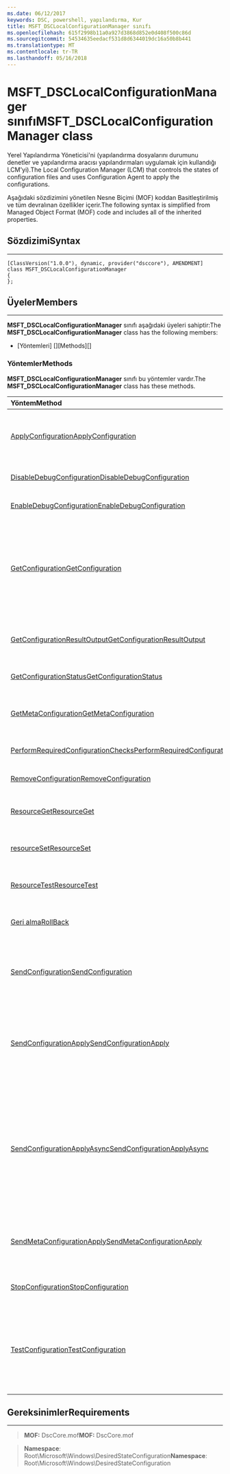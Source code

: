 ```yaml
---
ms.date: 06/12/2017
keywords: DSC, powershell, yapılandırma, Kur
title: MSFT_DSCLocalConfigurationManager sınıfı
ms.openlocfilehash: 615f2998b11a0a927d3868d852e0d408f500c86d
ms.sourcegitcommit: 54534635eedacf531d8d6344019dc16a50b8b441
ms.translationtype: MT
ms.contentlocale: tr-TR
ms.lasthandoff: 05/16/2018
---
```

# <a name="msftdsclocalconfigurationmanager-class"></a><span data-ttu-id="cb940-103">MSFT_DSCLocalConfigurationManager sınıfı</span><span class="sxs-lookup"><span data-stu-id="cb940-103">MSFT_DSCLocalConfigurationManager class</span></span>

<span data-ttu-id="cb940-104">Yerel Yapılandırma Yöneticisi'ni (yapılandırma dosyalarını durumunu denetler ve yapılandırma aracısı yapılandırmaları uygulamak için kullandığı LCM'yi).</span><span class="sxs-lookup"><span data-stu-id="cb940-104">The Local Configuration Manager (LCM) that controls the states of configuration files and uses Configuration Agent to apply the configurations.</span></span>

<span data-ttu-id="cb940-105">Aşağıdaki sözdizimini yönetilen Nesne Biçimi (MOF) koddan Basitleştirilmiş ve tüm devralınan özellikler içerir.</span><span class="sxs-lookup"><span data-stu-id="cb940-105">The following syntax is simplified from Managed Object Format (MOF) code and includes all of the inherited properties.</span></span>

## <a name="syntax"></a><span data-ttu-id="cb940-106">Sözdizimi</span><span class="sxs-lookup"><span data-stu-id="cb940-106">Syntax</span></span>
------

``` syntax
[ClassVersion("1.0.0"), dynamic, provider("dsccore"), AMENDMENT]
class MSFT_DSCLocalConfigurationManager
{
};
```

## <a name="members"></a><span data-ttu-id="cb940-107">Üyeler</span><span class="sxs-lookup"><span data-stu-id="cb940-107">Members</span></span>
-------

<span data-ttu-id="cb940-108">**MSFT_DSCLocalConfigurationManager** sınıfı aşağıdaki üyeleri sahiptir:</span><span class="sxs-lookup"><span data-stu-id="cb940-108">The **MSFT_DSCLocalConfigurationManager** class has the following members:</span></span>

-   <span data-ttu-id="cb940-109">[Yöntemleri] []</span><span class="sxs-lookup"><span data-stu-id="cb940-109">[Methods][]</span></span>

### <a name="methods"></a><span data-ttu-id="cb940-110">Yöntemler</span><span class="sxs-lookup"><span data-stu-id="cb940-110">Methods</span></span>

<span data-ttu-id="cb940-111">**MSFT_DSCLocalConfigurationManager** sınıfı bu yöntemler vardır.</span><span class="sxs-lookup"><span data-stu-id="cb940-111">The **MSFT_DSCLocalConfigurationManager** class has these methods.</span></span>

|<span data-ttu-id="cb940-112">Yöntem</span><span class="sxs-lookup"><span data-stu-id="cb940-112">Method</span></span> |<span data-ttu-id="cb940-113">Açıklama</span><span class="sxs-lookup"><span data-stu-id="cb940-113">Description</span></span> |
|:--- |:---|
| [<span data-ttu-id="cb940-114">ApplyConfiguration</span><span class="sxs-lookup"><span data-stu-id="cb940-114">ApplyConfiguration</span></span>](msft-dsclocalconfigurationmanager-applyconfiguration.md)| <span data-ttu-id="cb940-115">Bekleyen yapılandırmayı uygulamak için yapılandırma Aracısı'nı kullanır.</span><span class="sxs-lookup"><span data-stu-id="cb940-115">Uses the Configuration Agent to apply the configuration that is pending.</span></span>|
| [<span data-ttu-id="cb940-116">DisableDebugConfiguration</span><span class="sxs-lookup"><span data-stu-id="cb940-116">DisableDebugConfiguration</span></span>](msft-dsclocalconfigurationmanager-disabledebugconfiguration.md)| <span data-ttu-id="cb940-117">DSC kaynak hata ayıklama devre dışı bırakır.</span><span class="sxs-lookup"><span data-stu-id="cb940-117">Disables DSC resource debugging.</span></span>|
| [<span data-ttu-id="cb940-118">EnableDebugConfiguration</span><span class="sxs-lookup"><span data-stu-id="cb940-118">EnableDebugConfiguration</span></span>](msft-dsclocalconfigurationmanager-enabledebugconfiguration.md)| <span data-ttu-id="cb940-119">DSC kaynak hata ayıklamasını etkinleştirir.</span><span class="sxs-lookup"><span data-stu-id="cb940-119">Enables DSC resource debugging.</span></span>|
| [<span data-ttu-id="cb940-120">GetConfiguration</span><span class="sxs-lookup"><span data-stu-id="cb940-120">GetConfiguration</span></span>](msft-dsclocalconfigurationmanager-getconfiguration.md)| <span data-ttu-id="cb940-121">Yapılandırma belgesini yönetilen düğüme gönderir ve kullandığı **almak** yapılandırmayı uygulamak için yapılandırma Aracısı'nın yöntemi.</span><span class="sxs-lookup"><span data-stu-id="cb940-121">Sends the configuration document to the managed node and uses the **Get** method of the Configuration Agent to apply the configuration.</span></span>|
| [<span data-ttu-id="cb940-122">GetConfigurationResultOutput</span><span class="sxs-lookup"><span data-stu-id="cb940-122">GetConfigurationResultOutput</span></span>](msft-dsclocalconfigurationmanager-getconfigurationresultoutput.md)| <span data-ttu-id="cb940-123">Belirli bir iş ile ilgili yapılandırma aracısı çıktısını alır.</span><span class="sxs-lookup"><span data-stu-id="cb940-123">Gets the Configuration Agent output relating to a specific job.</span></span>|
| [<span data-ttu-id="cb940-124">GetConfigurationStatus</span><span class="sxs-lookup"><span data-stu-id="cb940-124">GetConfigurationStatus</span></span>](msft-dsclocalconfigurationmanager-getconfigurationstatus.md)| <span data-ttu-id="cb940-125">Yapılandırma durumu geçmişi alın.</span><span class="sxs-lookup"><span data-stu-id="cb940-125">Get the configuration status history.</span></span>|
| [<span data-ttu-id="cb940-126">GetMetaConfiguration</span><span class="sxs-lookup"><span data-stu-id="cb940-126">GetMetaConfiguration</span></span>](msft-dsclocalconfigurationmanager-getmetaconfiguration.md)| <span data-ttu-id="cb940-127">Yapılandırma aracısı denetlemek için kullanılan LCM'yi ayarlarını alır.</span><span class="sxs-lookup"><span data-stu-id="cb940-127">Gets the LCM settings that are used to control Configuration Agent.</span></span>|
| [<span data-ttu-id="cb940-128">PerformRequiredConfigurationChecks</span><span class="sxs-lookup"><span data-stu-id="cb940-128">PerformRequiredConfigurationChecks</span></span>](msft-dsclocalconfigurationmanager-performrequiredconfigurationchecks.md)| <span data-ttu-id="cb940-129">Tutarlılık denetimi başlatır.</span><span class="sxs-lookup"><span data-stu-id="cb940-129">Starts the consistency check.</span></span>|
| [<span data-ttu-id="cb940-130">RemoveConfiguration</span><span class="sxs-lookup"><span data-stu-id="cb940-130">RemoveConfiguration</span></span>](msft-dsclocalconfigurationmanager-removeconfiguration.md)| <span data-ttu-id="cb940-131">Yapılandırma dosyalarını kaldırır.</span><span class="sxs-lookup"><span data-stu-id="cb940-131">Removes the configuration files.</span></span>|
| [<span data-ttu-id="cb940-132">ResourceGet</span><span class="sxs-lookup"><span data-stu-id="cb940-132">ResourceGet</span></span>](msft-dsclocalconfigurationmanager-resourceget.md)| <span data-ttu-id="cb940-133">Doğrudan çağıran **almak** DSC kaynağı yöntemi.</span><span class="sxs-lookup"><span data-stu-id="cb940-133">Directly calls the **Get** method of a DSC resource.</span></span>|
| [<span data-ttu-id="cb940-134">resourceSet</span><span class="sxs-lookup"><span data-stu-id="cb940-134">ResourceSet</span></span>](msft-dsclocalconfigurationmanager-resourceset.md)| <span data-ttu-id="cb940-135">Doğrudan çağıran **ayarlamak** DSC kaynağı yöntemi.</span><span class="sxs-lookup"><span data-stu-id="cb940-135">Directly calls the **Set** method of a DSC resource.</span></span>|
| [<span data-ttu-id="cb940-136">ResourceTest</span><span class="sxs-lookup"><span data-stu-id="cb940-136">ResourceTest</span></span>](msft-dsclocalconfigurationmanager-resourcetest.md)| <span data-ttu-id="cb940-137">Doğrudan çağıran **Test** DSC kaynağı yöntemi.</span><span class="sxs-lookup"><span data-stu-id="cb940-137">Directly calls the **Test** method of a DSC resource.</span></span>|
| [<span data-ttu-id="cb940-138">Geri alma</span><span class="sxs-lookup"><span data-stu-id="cb940-138">RollBack</span></span>](msft-dsclocalconfigurationmanager-rollback.md)| <span data-ttu-id="cb940-139">Dökümünü önceki yapılandırmaya geri dön.</span><span class="sxs-lookup"><span data-stu-id="cb940-139">Rolls back to a previous configuration.</span></span>|
| [<span data-ttu-id="cb940-140">SendConfiguration</span><span class="sxs-lookup"><span data-stu-id="cb940-140">SendConfiguration</span></span>](msft-dsclocalconfigurationmanager-sendconfiguration.md)| <span data-ttu-id="cb940-141">Yönetilen düğüme yapılandırma belgesini gönderir ve bekleyen bir değişiklik kaydeder.</span><span class="sxs-lookup"><span data-stu-id="cb940-141">Sends the configuration document to the managed node and saves it as a pending change.</span></span>|
| [<span data-ttu-id="cb940-142">SendConfigurationApply</span><span class="sxs-lookup"><span data-stu-id="cb940-142">SendConfigurationApply</span></span>](msft-dsclocalconfigurationmanager-sendconfigurationapply.md)| <span data-ttu-id="cb940-143">Yönetilen düğüme yapılandırma belgesini gönderir ve yapılandırmayı uygulamak için yapılandırma Aracısı'nı kullanır.</span><span class="sxs-lookup"><span data-stu-id="cb940-143">Sends the configuration document to the managed node and uses the Configuration Agent to apply the configuration.</span></span>|
| [<span data-ttu-id="cb940-144">SendConfigurationApplyAsync</span><span class="sxs-lookup"><span data-stu-id="cb940-144">SendConfigurationApplyAsync</span></span>](msft-dsclocalconfigurationmanager-sendconfigurationapplyasync.md)| <span data-ttu-id="cb940-145">Yönetilen düğüme yapılandırma belgesi göndermek ve yapılandırmayı uygulamak için yapılandırma Aracısı'nı kullanmaya başlayın.</span><span class="sxs-lookup"><span data-stu-id="cb940-145">Send the configuration document to the managed node and start using the Configuration Agent to apply the configuration.</span></span> <span data-ttu-id="cb940-146">Sonuç çıkış almak için GetConfigurationResultOutput kullanın.</span><span class="sxs-lookup"><span data-stu-id="cb940-146">Use GetConfigurationResultOutput to retrieve result output.</span></span>|
| [<span data-ttu-id="cb940-147">SendMetaConfigurationApply</span><span class="sxs-lookup"><span data-stu-id="cb940-147">SendMetaConfigurationApply</span></span>](msft-dsclocalconfigurationmanager-sendmetaconfigurationapply.md)| <span data-ttu-id="cb940-148">Yapılandırma aracısı denetlemek için kullanılan LCM'yi ayarlarını belirler.</span><span class="sxs-lookup"><span data-stu-id="cb940-148">Sets the LCM settings that are used to control the Configuration Agent.</span></span>|
| [<span data-ttu-id="cb940-149">StopConfiguration</span><span class="sxs-lookup"><span data-stu-id="cb940-149">StopConfiguration</span></span>](msft-dsclocalconfigurationmanager-stopconfiguration.md)| <span data-ttu-id="cb940-150">Devam ediyor yapılandırma durdurur.</span><span class="sxs-lookup"><span data-stu-id="cb940-150">Stops the configuration that is in progress.</span></span>|
| [<span data-ttu-id="cb940-151">TestConfiguration</span><span class="sxs-lookup"><span data-stu-id="cb940-151">TestConfiguration</span></span>](msft-dsclocalconfigurationmanager-testconfiguration.md)| <span data-ttu-id="cb940-152">Yönetilen düğüme yapılandırma belgesini gönderir ve geçerli yapılandırma belge karşı doğrular.</span><span class="sxs-lookup"><span data-stu-id="cb940-152">Sends the configuration document to the managed node and verifies the current configuration against the document.</span></span>|





## <a name="requirements"></a><span data-ttu-id="cb940-153">Gereksinimler</span><span class="sxs-lookup"><span data-stu-id="cb940-153">Requirements</span></span>
------------
><span data-ttu-id="cb940-154">**MOF:** DscCore.mof</span><span class="sxs-lookup"><span data-stu-id="cb940-154">**MOF:** DscCore.mof</span></span>

><span data-ttu-id="cb940-155">**Namespace**: Root\Microsoft\Windows\DesiredStateConfiguration</span><span class="sxs-lookup"><span data-stu-id="cb940-155">**Namespace**: Root\Microsoft\Windows\DesiredStateConfiguration</span></span>